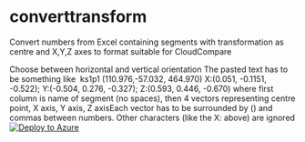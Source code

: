 


# converttransform
Convert numbers from Excel containing segments with transformation as centre and X,Y,Z axes to format suitable for CloudCompare


Choose between horizontal and vertical orientation
The pasted text has to be something like 
 ks1p1 (110.976,-57.032, 464.970) X:(0.051, -0.1151, -0.522); Y:(-0.504, 0.276, -0.327); Z:(0.593, 0.446, -0.670)
where first column is name of segment (no spaces), then 4 vectors representing centre point, X axis, Y axis, Z axisEach vector has to be surrounded by () and commas between numbers. Other characters (like the X: above) are ignored
[![Deploy to Azure](http://azuredeploy.net/deploybutton.png)](https://azuredeploy.net/)

